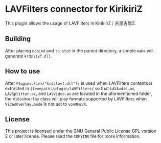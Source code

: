 # LAVFilters connector for KirikiriZ

This plugin allows the usage of LAVFilters in KirikiriZ / 吉里吉里Z.

## Building

After placing `ncbind` and `tp_stub` in the parent directory, a simple `make` 
will generate `krdslavf.dll`.

## How to use

After `Plugins.link("krdslavf.dll");` is used when LAVFilters contents is 
extracted in `$(exepath)/plugin/LAVFilters/` so that `LAVAudio.ax`, 
`LAVSplitter.ax`, and `LAVVideo.ax` are located in the aformentioned folder, 
the `VideoOverlay` class will play formats supported by LAVFilters when 
`VideoOverlay.mode` is not set to `vomMFEVR`.

## License

This project is licensed under the GNU General Public License GPL version 2 or
later license. Please read the `COPYING` file for more information.
